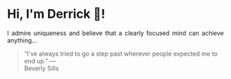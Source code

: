 # Hi, I'm Derrick 👋!
<p align="justify">I admire uniqueness and believe that a clearly focused mind can achieve anything...</p> 
<!-- #quote-start -->
<blockquote>&ldquo;I've always tried to go a step past wherever people expected me to end up.&rdquo; &mdash; <footer>Beverly Sills</footer></blockquote>
<!-- #quote-end -->
